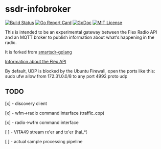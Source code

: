 # ssdr-infobroker

[![Build Status](https://travis-ci.org/sconklin/ssdr-infobroker.svg?branch=master)](https://travis-ci.org/sconklin/sdr-infobroker)
[![Go Report Card](https://goreportcard.com/badge/github.com/sconklin/ssdr-infobroker)](https://goreportcard.com/report/github.com/sconklin/ssdr-infobroker)
[![GoDoc](https://godoc.org/github.com/sconklin/ssdr-infobroker?status.svg)](https://godoc.org/github.com/sconklin/ssdr-infobroker)
[![MIT License](http://img.shields.io/badge/License-GPLv3-blue.svg)](./LICENSE)


This is intended to be an experimental gateway between the Flex Radio API and an MQTT broker to publish information about what's happening in the radio.

It is forked from [smartsdr-golang](https://github.com/baobrien/smartsdr-golang)

[Information about the Flex API](http://wiki.flexradio.com/index.php?title=SmartSDR_TCP/IP_API)

By default, UDP is blocked by the Ubuntu Firewall, open the ports like this:
sudo ufw allow from 172.31.0.0/8 to any port 4992 proto udp

## TODO
[x] - discovery client

[x] - wfm->radio command interface (traffic_cop)

[x] - radio->wfm command interface

[ ] - VITA49 stream rx'er and tx'er (hal_*)

[ ] - actual sample processing pipeline
